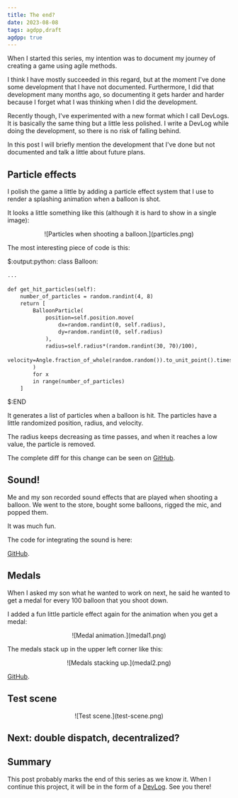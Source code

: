 ```yaml
---
title: The end?
date: 2023-08-08
tags: agdpp,draft
agdpp: true
---
```


When I started this series, my intention was to document my journey of creating
a game using agile methods.

I think I have mostly succeeded in this regard, but at the moment I've done
some development that I have not documented. Furthermore, I did that
development many months ago, so documenting it gets harder and harder because I
forget what I was thinking when I did the development.

Recently though, I've experimented with a new format which I call DevLogs. It
is basically the same thing but a little less polished. I write a DevLog while
doing the development, so there is no risk of falling behind.

In this post I will briefly mention the development that I've done but not
documented and talk a little about future plans.

## Particle effects

I polish the game a little by adding a particle effect system that I use to
render a splashing animation when a balloon is shot.

It looks a little something like this (although it is hard to show in a single
image):

<p>
<center>
![Particles when shooting a balloon.](particles.png)
</center>
</p>

The most interesting piece of code is this:

$:output:python:
class Balloon:

    ...

    def get_hit_particles(self):
        number_of_particles = random.randint(4, 8)
        return [
            BalloonParticle(
                position=self.position.move(
                    dx=random.randint(0, self.radius),
                    dy=random.randint(0, self.radius)
                ),
                radius=self.radius*(random.randint(30, 70)/100),
                velocity=Angle.fraction_of_whole(random.random()).to_unit_point().times(self.speed*2)
            )
            for x
            in range(number_of_particles)
        ]
$:END

It generates a list of particles when a balloon is hit. The particles have a
little randomized position, radius, and velocity.

The radius keeps decreasing as time passes, and when it reaches a low value,
the particle is removed.

The complete diff for this change can be seen on
[GitHub](https://github.com/rickardlindberg/agdpp/compare/b5261a939505c203cd1ffb21462a6772f0381faf...7533ec079dbdeba713526469535a1cc0fc915449).

## Sound!

Me and my son recorded sound effects that are played when shooting a balloon.
We went to the store, bought some balloons, rigged the mic, and popped them.

It was much fun.

The code for integrating the sound is here:

[GitHub](https://github.com/rickardlindberg/agdpp/compare/7533ec079dbdeba713526469535a1cc0fc915449...fcb1757f9b219be55d65d8588c259b96b9dc26ce).

## Medals

When I asked my son what he wanted to work on next, he said he wanted to get a
medal for every 100 balloon that you shoot down.

I added a fun little particle effect again for the animation when you get a
medal:

<p>
<center>
![Medal animation.](medal1.png)
</center>
</p>

The medals stack up in the upper left corner like this:

<p>
<center>
![Medals stacking up.](medal2.png)
</center>
</p>

[GitHub](https://github.com/rickardlindberg/agdpp/compare/fcb1757f9b219be55d65d8588c259b96b9dc26ce...0c8e713a6d938898ddb92164cc86dcb1db19aa0c).

## Test scene

<p>
<center>
![Test scene.](test-scene.png)
</center>
</p>

## Next: double dispatch, decentralized?

## Summary

This post probably marks the end of this series as we know it.  When I continue
this project, it will be in the form of a [DevLog](/tags/devlog/index.html).
See you there!
